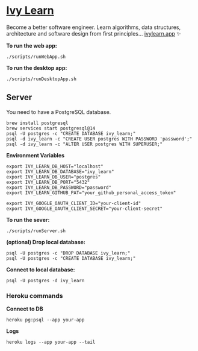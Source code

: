 # [Ivy Learn](https://ivylearn.app/)

Become a better software engineer. Learn algorithms, data structures, architecture and software design from first principles... [ivylearn.app](https://ivylearn.app/) ✨

**To run the web app:**

```
./scripts/runWebApp.sh
```

**To run the desktop app:**

```
./scripts/runDesktopApp.sh
```

## Server

You need to have a PostgreSQL database.

```zshrc
brew install postgresql
brew services start postgresql@14
psql -U postgres -c "CREATE DATABASE ivy_learn;"
psql -d ivy_learn -c "CREATE USER postgres WITH PASSWORD 'password';"
psql -d ivy_learn -c "ALTER USER postgres WITH SUPERUSER;"
```

**Environment Variables**

```zshrc
export IVY_LEARN_DB_HOST="localhost"
export IVY_LEARN_DB_DATABASE="ivy_learn"
export IVY_LEARN_DB_USER="postgres"
export IVY_LEARN_DB_PORT="5432"
export IVY_LEARN_DB_PASSWORD="password"
export IVY_LEARN_GITHUB_PAT="your_github_personal_access_token"

export IVY_GOOGLE_OAUTH_CLIENT_ID="your-client-id"
export IVY_GOOGLE_OAUTH_CLIENT_SECRET="your-client-secret"
```

**To run the sever:**

```
./scripts/runServer.sh
```

**(optional) Drop local database:**

```zshrc
psql -U postgres -c "DROP DATABASE ivy_learn;"
psql -U postgres -c "CREATE DATABASE ivy_learn;"
```

**Connect to local database:**

```zshrc
psql -U postgres -d ivy_learn
```

### Heroku commands

**Connect to DB**

```zshrc
heroku pg:psql --app your-app
```

**Logs**

```zshrc
heroku logs --app your-app --tail
```
